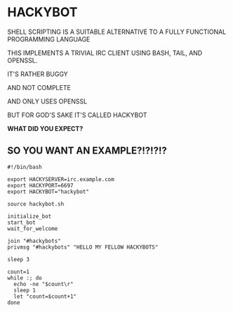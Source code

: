 HACKYBOT
========

SHELL SCRIPTING IS A SUITABLE ALTERNATIVE TO A FULLY FUNCTIONAL PROGRAMMING
LANGUAGE

THIS IMPLEMENTS A TRIVIAL IRC CLIENT USING BASH, TAIL, AND OPENSSL.

IT'S RATHER BUGGY

AND NOT COMPLETE

AND ONLY USES OPENSSL

BUT FOR GOD'S SAKE IT'S CALLED HACKYBOT

**WHAT DID YOU EXPECT?**

SO YOU WANT AN EXAMPLE?!?!?!?
-----------------------------

    #!/bin/bash

    export HACKYSERVER=irc.example.com
    export HACKYPORT=6697
    export HACKYBOT="hackybot"

    source hackybot.sh

    initialize_bot
    start_bot
    wait_for_welcome

    join "#hackybots"
    privmsg "#hackybots" "HELLO MY FELLOW HACKYBOTS"

    sleep 3

    count=1
    while :; do
      echo -ne "$count\r"
      sleep 1
      let "count=$count+1"
    done
